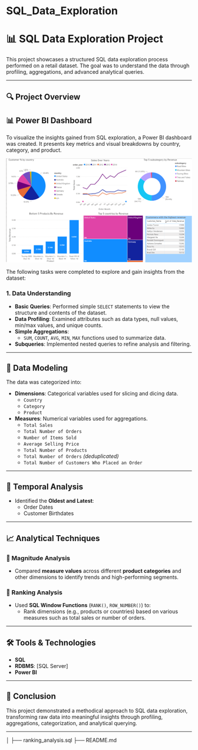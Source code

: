 # SQL_Data_Exploration

# 📊 SQL Data Exploration Project

This project showcases a structured SQL data exploration process performed on a retail dataset. The goal was to understand the data through profiling, aggregations, and advanced analytical queries.

---

## 🔍 Project Overview



## 📊 Power BI Dashboard

To visualize the insights gained from SQL exploration, a Power BI dashboard was created. It presents key metrics and visual breakdowns by country, category, and product.

![Power BI Dashboard Screenshot](/SQL_Data_Exploration.png)



The following tasks were completed to explore and gain insights from the dataset:

### 1. Data Understanding
- **Basic Queries**: Performed simple `SELECT` statements to view the structure and contents of the dataset.
- **Data Profiling**: Examined attributes such as data types, null values, min/max values, and unique counts.
- **Simple Aggregations**:
  - `SUM`, `COUNT`, `AVG`, `MIN`, `MAX` functions used to summarize data.
- **Subqueries**: Implemented nested queries to refine analysis and filtering.

---

## 🧩 Data Modeling

The data was categorized into:

- **Dimensions**: Categorical variables used for slicing and dicing data.
  - `Country`
  - `Category`
  - `Product`
- **Measures**: Numerical variables used for aggregations.
  - `Total Sales`
  - `Total Number of Orders`
  - `Number of Items Sold`
  - `Average Selling Price`
  - `Total Number of Products`
  - `Total Number of Orders` *(deduplicated)*
  - `Total Number of Customers Who Placed an Order`

---

## 📅 Temporal Analysis

- Identified the **Oldest and Latest**:
  - Order Dates
  - Customer Birthdates

---

## 📈 Analytical Techniques

### 🔹 Magnitude Analysis
- Compared **measure values** across different **product categories** and other dimensions to identify trends and high-performing segments.

### 🔹 Ranking Analysis
- Used **SQL Window Functions** (`RANK()`, `ROW_NUMBER()`) to:
  - Rank dimensions (e.g., products or countries) based on various measures such as total sales or number of orders.

---

## 🛠️ Tools & Technologies

- **SQL**
- **RDBMS**: [SQL Server]
- **Power BI**

---

## 📌 Conclusion

This project demonstrated a methodical approach to SQL data exploration, transforming raw data into meaningful insights through profiling, aggregations, categorization, and analytical querying.

---


│   ├── ranking_analysis.sql
├── README.md
